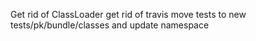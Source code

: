 Get rid of ClassLoader
get rid of travis
move tests to new tests/pk/bundle/classes and update namespace